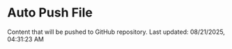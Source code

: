 # Auto Push File

Content that will be pushed to GitHub repository.
Last updated: 08/21/2025, 04:31:23 AM